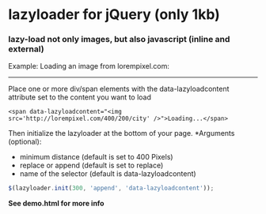 lazyloader for jQuery (only 1kb)
==========

### lazy-load not only images, but also javascript (inline and external)

Example: Loading an image from lorempixel.com:
***

Place one or more div/span elements with the data-lazyloadcontent attribute set to the content you want to load
```
<span data-lazyloadcontent="<img src='http://lorempixel.com/400/200/city' />">Loading...</span>
```

Then initialize the lazyloader at the bottom of your page.
*Arguments (optional):
+ minimum distance (default is set to 400 Pixels)
+ replace or append (default is set to replace)
+ name of the selector (default is data-lazyloadcontent)

```javascript
$(lazyloader.init(300, 'append', 'data-lazyloadcontent'));
```

**See demo.html for more info**
